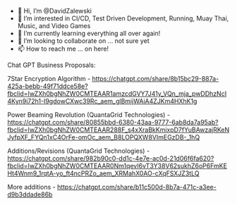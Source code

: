 - 👋 Hi, I’m @DavidZalewski
- 👀 I’m interested in CI/CD, Test Driven Development, Running, Muay Thai, Music, and Video Games
- 🌱 I’m currently learning everything all over again!
- 💞️ I’m looking to collaborate on ... not sure yet
- 📫 How to reach me ... on here!

<!---
DavidZalewski/DavidZalewski is a ✨ special ✨ repository because its `README.md` (this file) appears on your GitHub profile.
You can click the Preview link to take a look at your changes.
--->

Chat GPT Business Proposals:

7Star Encryption Algorithm - https://chatgpt.com/share/8b15bc29-887a-425a-bebb-49f71ddce58e?fbclid=IwZXh0bgNhZW0CMTEAAR1amzcdGVY7J41y_VQn_mja_pwDDhzNcI4Kyn9i72h1-I9gdowCXwc39Rc_aem_glBmijWAiA4ZJKm4HXhK1g

Power Beaming Revolution (QuantaGrid Technologies) - https://chatgpt.com/share/80855bbd-6380-43aa-9777-6ab8da7a95ab?fbclid=IwZXh0bgNhZW0CMTEAAR288F_s4xXraBkKmixpD7fYuBAwzajRKeNJyfpXF_FYQn1xC4OrFe-omOc_aem_B8LOPQXW8VImEGzDB-_1hQ

Additions/Revisions (QuantaGrid Technologies) - https://chatgpt.com/share/982b90c0-dd1c-4e7e-ac0d-21d06f6fa620?fbclid=IwZXh0bgNhZW0CMTEAAR0Nm1qevI6vT3Y38V62sukhZ6oP6FmKEHt4Wnm9_1rqtA-yo_ft4ncPRZo_aem_XRMahX0AO-cXqFSXJZ3tLQ

More additions - https://chatgpt.com/share/b11c500d-8b7a-471c-a3ee-d9b3ddade86b
